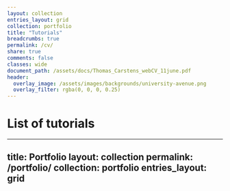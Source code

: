 ```yaml
---
layout: collection
entries_layout: grid
collection: portfolio
title: "Tutorials"
breadcrumbs: true
permalink: /cv/
share: true
comments: false
classes: wide
document_path: /assets/docs/Thomas_Carstens_webCV_11june.pdf
header:
  overlay_image: /assets/images/backgrounds/university-avenue.png
  overlay_filter: rgba(0, 0, 0, 0.25)
---
```

# List of tutorials
---
title: Portfolio
layout: collection
permalink: /portfolio/
collection: portfolio
entries_layout: grid
---
